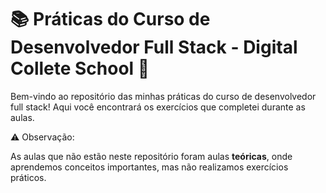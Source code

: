 # 📚 Práticas do Curso de Desenvolvedor Full Stack - Digital Collete School 🚀

Bem-vindo ao repositório das minhas práticas do curso de desenvolvedor full stack! Aqui você encontrará os exercícios que completei durante as aulas. 
 
 ⚠️ Observação:
 
As aulas que não estão neste repositório foram aulas **teóricas**, onde aprendemos conceitos importantes, mas não realizamos exercícios práticos. 
